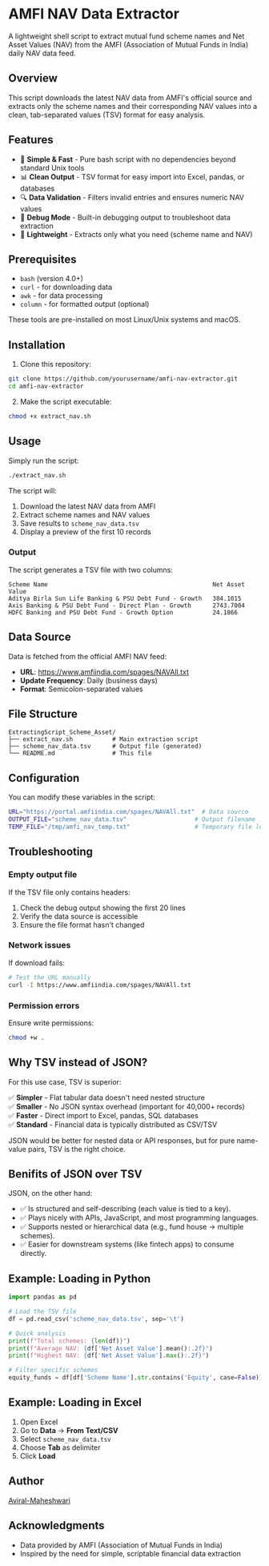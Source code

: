 # AMFI NAV Data Extractor

A lightweight shell script to extract mutual fund scheme names and Net Asset Values (NAV) from the AMFI (Association of Mutual Funds in India) daily NAV data feed.

## Overview

This script downloads the latest NAV data from AMFI's official source and extracts only the scheme names and their corresponding NAV values into a clean, tab-separated values (TSV) format for easy analysis.

## Features

- 🚀 **Simple & Fast** - Pure bash script with no dependencies beyond standard Unix tools
- 📊 **Clean Output** - TSV format for easy import into Excel, pandas, or databases
- 🔍 **Data Validation** - Filters invalid entries and ensures numeric NAV values
- 🐛 **Debug Mode** - Built-in debugging output to troubleshoot data extraction
- 💾 **Lightweight** - Extracts only what you need (scheme name and NAV)

## Prerequisites

- `bash` (version 4.0+)
- `curl` - for downloading data
- `awk` - for data processing
- `column` - for formatted output (optional)

These tools are pre-installed on most Linux/Unix systems and macOS.

## Installation

1. Clone this repository:
```bash
git clone https://github.com/yourusername/amfi-nav-extractor.git
cd amfi-nav-extractor
```

2. Make the script executable:
```bash
chmod +x extract_nav.sh
```

## Usage

Simply run the script:
```bash
./extract_nav.sh
```

The script will:
1. Download the latest NAV data from AMFI
2. Extract scheme names and NAV values
3. Save results to `scheme_nav_data.tsv`
4. Display a preview of the first 10 records

### Output

The script generates a TSV file with two columns:
```
Scheme Name                                              Net Asset Value
Aditya Birla Sun Life Banking & PSU Debt Fund - Growth   384.1015
Axis Banking & PSU Debt Fund - Direct Plan - Growth      2743.7004
HDFC Banking and PSU Debt Fund - Growth Option           24.1866
```

## Data Source

Data is fetched from the official AMFI NAV feed:
- **URL**: https://www.amfiindia.com/spages/NAVAll.txt
- **Update Frequency**: Daily (business days)
- **Format**: Semicolon-separated values

## File Structure
```
ExtractingScript_Scheme_Asset/
├── extract_nav.sh           # Main extraction script
├── scheme_nav_data.tsv      # Output file (generated)
└── README.md                # This file
```

## Configuration

You can modify these variables in the script:
```bash
URL="https://portal.amfiindia.com/spages/NAVAll.txt"  # Data source
OUTPUT_FILE="scheme_nav_data.tsv"                   # Output filename
TEMP_FILE="/tmp/amfi_nav_temp.txt"                  # Temporary file location
```

## Troubleshooting

### Empty output file

If the TSV file only contains headers:

1. Check the debug output showing the first 20 lines
2. Verify the data source is accessible
3. Ensure the file format hasn't changed

### Network issues

If download fails:
```bash
# Test the URL manually
curl -I https://www.amfiindia.com/spages/NAVAll.txt
```

### Permission errors

Ensure write permissions:
```bash
chmod +w .
```

## Why TSV instead of JSON?

For this use case, TSV is superior:

✅ **Simpler** - Flat tabular data doesn't need nested structure  
✅ **Smaller** - No JSON syntax overhead (important for 40,000+ records)  
✅ **Faster** - Direct import to Excel, pandas, SQL databases  
✅ **Standard** - Financial data is typically distributed as CSV/TSV  

JSON would be better for nested data or API responses, but for pure name-value pairs, TSV is the right choice.

## Benifits of JSON over TSV
JSON, on the other hand:

- ✅ Is structured and self-describing (each value is tied to a key).
- ✅ Plays nicely with APIs, JavaScript, and most programming languages.
- ✅ Supports nested or hierarchical data (e.g., fund house → multiple schemes).
- ✅ Easier for downstream systems (like fintech apps) to consume directly.

## Example: Loading in Python
```python
import pandas as pd

# Load the TSV file
df = pd.read_csv('scheme_nav_data.tsv', sep='\t')

# Quick analysis
print(f"Total schemes: {len(df)}")
print(f"Average NAV: {df['Net Asset Value'].mean():.2f}")
print(f"Highest NAV: {df['Net Asset Value'].max():.2f}")

# Filter specific schemes
equity_funds = df[df['Scheme Name'].str.contains('Equity', case=False)]
```

## Example: Loading in Excel

1. Open Excel
2. Go to **Data** → **From Text/CSV**
3. Select `scheme_nav_data.tsv`
4. Choose **Tab** as delimiter
5. Click **Load**

## Author
[Aviral-Maheshwari](https://github.com/Aviral-Maheshwari)

## Acknowledgments

- Data provided by AMFI (Association of Mutual Funds in India)
- Inspired by the need for simple, scriptable financial data extraction
